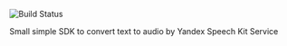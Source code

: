 ![Build Status](https://github.com/zemags/golang-yandex-speech-kit/actions/workflows/pipeline.yml/badge.svg)<br>

Small simple SDK to convert text to audio by Yandex Speech Kit Service
